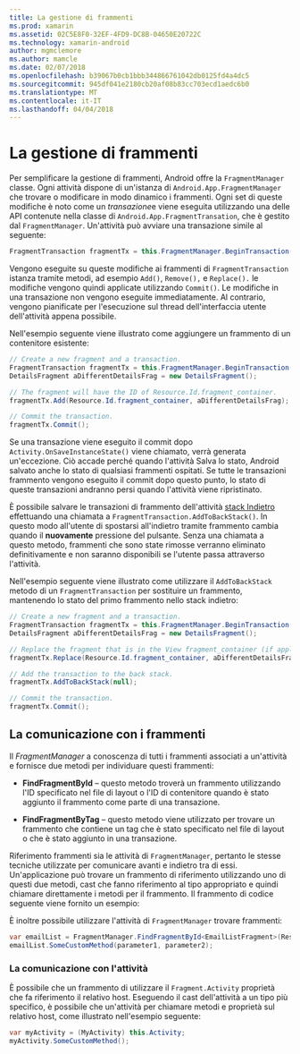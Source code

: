 ```yaml
---
title: La gestione di frammenti
ms.prod: xamarin
ms.assetid: 02C5E8F0-32EF-4FD9-DC8B-04650E20722C
ms.technology: xamarin-android
author: mgmclemore
ms.author: mamcle
ms.date: 02/07/2018
ms.openlocfilehash: b39067b0cb1bbb344866761042db0125fd4a4dc5
ms.sourcegitcommit: 945df041e2180cb20af08b83cc703ecd1aedc6b0
ms.translationtype: MT
ms.contentlocale: it-IT
ms.lasthandoff: 04/04/2018
---
```

# <a name="managing-fragments"></a>La gestione di frammenti

Per semplificare la gestione di frammenti, Android offre la `FragmentManager` classe. Ogni attività dispone di un'istanza di `Android.App.FragmentManager` che trovare o modificare in modo dinamico i frammenti. Ogni set di queste modifiche è noto come un *transazione*e viene eseguita utilizzando una delle API contenute nella classe di `Android.App.FragmentTransation`, che è gestito dal `FragmentManager`. Un'attività può avviare una transazione simile al seguente:

```csharp
FragmentTransaction fragmentTx = this.FragmentManager.BeginTransaction();
```

Vengono eseguite su queste modifiche ai frammenti di `FragmentTransaction` istanza tramite metodi, ad esempio `Add()`, `Remove(),` e `Replace().` le modifiche vengono quindi applicate utilizzando `Commit()`. Le modifiche in una transazione non vengono eseguite immediatamente.
Al contrario, vengono pianificate per l'esecuzione sul thread dell'interfaccia utente dell'attività appena possibile.

Nell'esempio seguente viene illustrato come aggiungere un frammento di un contenitore esistente:

```csharp
// Create a new fragment and a transaction.
FragmentTransaction fragmentTx = this.FragmentManager.BeginTransaction();
DetailsFragment aDifferentDetailsFrag = new DetailsFragment();

// The fragment will have the ID of Resource.Id.fragment_container.
fragmentTx.Add(Resource.Id.fragment_container, aDifferentDetailsFrag);

// Commit the transaction.
fragmentTx.Commit();
```

Se una transazione viene eseguito il commit dopo `Activity.OnSaveInstanceState()` viene chiamato, verrà generata un'eccezione. Ciò accade perché quando l'attività Salva lo stato, Android salvato anche lo stato di qualsiasi frammenti ospitati. Se tutte le transazioni frammento vengono eseguito il commit dopo questo punto, lo stato di queste transazioni andranno persi quando l'attività viene ripristinato.

È possibile salvare le transazioni di frammento dell'attività [stack Indietro](http://developer.android.com/guide/topics/fundamentals/tasks-and-back-stack.html) effettuando una chiamata a `FragmentTransaction.AddToBackStack()`. In questo modo all'utente di spostarsi all'indietro tramite frammento cambia quando il **nuovamente** pressione del pulsante. Senza una chiamata a questo metodo, frammenti che sono state rimosse verranno eliminato definitivamente e non saranno disponibili se l'utente passa attraverso l'attività.

Nell'esempio seguente viene illustrato come utilizzare il `AddToBackStack` metodo di un `FragmentTransaction` per sostituire un frammento, mantenendo lo stato del primo frammento nello stack indietro:

```csharp
// Create a new fragment and a transaction.
FragmentTransaction fragmentTx = this.FragmentManager.BeginTransaction();
DetailsFragment aDifferentDetailsFrag = new DetailsFragment();

// Replace the fragment that is in the View fragment_container (if applicable).
fragmentTx.Replace(Resource.Id.fragment_container, aDifferentDetailsFrag);

// Add the transaction to the back stack.
fragmentTx.AddToBackStack(null);

// Commit the transaction.
fragmentTx.Commit();
```


## <a name="communicating-with-fragments"></a>La comunicazione con i frammenti

Il *FragmentManager* a conoscenza di tutti i frammenti associati a un'attività e fornisce due metodi per individuare questi frammenti:

-   **FindFragmentById** &ndash; questo metodo troverà un frammento utilizzando l'ID specificato nel file di layout o l'ID di contenitore quando è stato aggiunto il frammento come parte di una transazione.

-   **FindFragmentByTag** &ndash; questo metodo viene utilizzato per trovare un frammento che contiene un tag che è stato specificato nel file di layout o che è stato aggiunto in una transazione.

Riferimento frammenti sia le attività di `FragmentManager`, pertanto le stesse tecniche utilizzate per comunicare avanti e indietro tra di essi. Un'applicazione può trovare un frammento di riferimento utilizzando uno di questi due metodi, cast che fanno riferimento al tipo appropriato e quindi chiamare direttamente i metodi per il frammento. Il frammento di codice seguente viene fornito un esempio:

È inoltre possibile utilizzare l'attività di `FragmentManager` trovare frammenti:

```csharp
var emailList = FragmentManager.FindFragmentById<EmailListFragment>(Resource.Id.email_list_fragment);
emailList.SomeCustomMethod(parameter1, parameter2);
```


### <a name="communicating-with-the-activity"></a>La comunicazione con l'attività

È possibile che un frammento di utilizzare il `Fragment.Activity` proprietà che fa riferimento il relativo host. Eseguendo il cast dell'attività a un tipo più specifico, è possibile che un'attività per chiamare metodi e proprietà sul relativo host, come illustrato nell'esempio seguente:

```csharp
var myActivity = (MyActivity) this.Activity;
myActivity.SomeCustomMethod();
```
